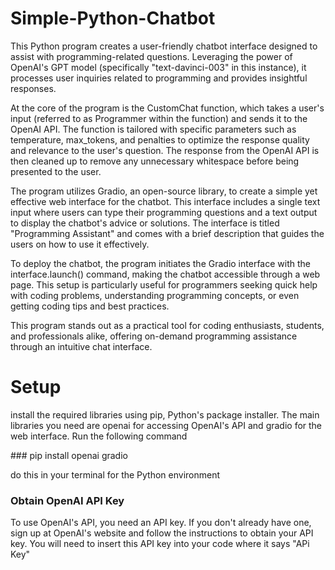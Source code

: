 # Simple-Python-Chatbot


<p> This Python program creates a user-friendly chatbot interface designed to assist with programming-related questions. Leveraging the power of OpenAI's GPT model (specifically "text-davinci-003" in this instance), it processes user inquiries related to programming and provides insightful responses.

At the core of the program is the CustomChat function, which takes a user's input (referred to as Programmer within the function) and sends it to the OpenAI API. The function is tailored with specific parameters such as temperature, max_tokens, and penalties to optimize the response quality and relevance to the user's question. The response from the OpenAI API is then cleaned up to remove any unnecessary whitespace before being presented to the user.

The program utilizes Gradio, an open-source library, to create a simple yet effective web interface for the chatbot. This interface includes a single text input where users can type their programming questions and a text output to display the chatbot's advice or solutions. The interface is titled "Programming Assistant" and comes with a brief description that guides the users on how to use it effectively.

To deploy the chatbot, the program initiates the Gradio interface with the interface.launch() command, making the chatbot accessible through a web page. This setup is particularly useful for programmers seeking quick help with coding problems, understanding programming concepts, or even getting coding tips and best practices.

This program stands out as a practical tool for coding enthusiasts, students, and professionals alike, offering on-demand programming assistance through an intuitive chat interface. </p>


# Setup 

<p> install the required libraries using pip, Python's package installer. The main libraries you need are openai for accessing OpenAI's API and gradio for the web interface. Run the following command <p> </p>
### pip install openai gradio 

<p> do this in your terminal for the Python environment</p>

### Obtain OpenAI API Key
<p> To use OpenAI's API, you need an API key. If you don't already have one, sign up at OpenAI's website and follow the instructions to obtain your API key. You will need to insert this API key into your code where it says "APi Key" </p>
